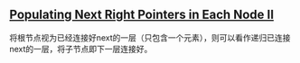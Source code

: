 ## [Populating Next Right Pointers in Each Node II](https://leetcode.com/problems/populating-next-right-pointers-in-each-node-ii/)

将根节点视为已经连接好next的一层（只包含一个元素），则可以看作递归已连接next的一层，将子节点即下一层连接好。